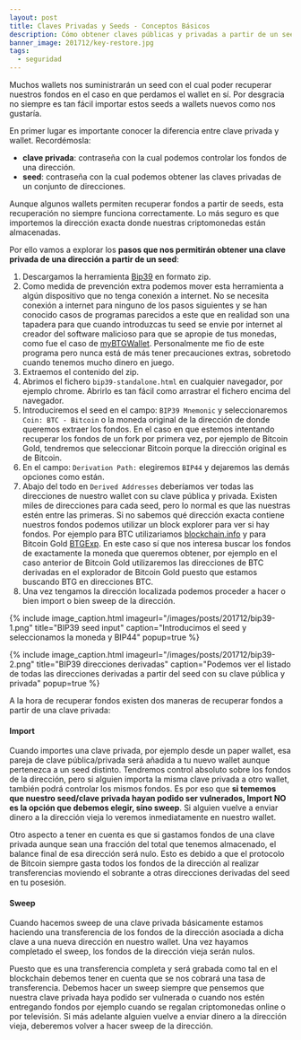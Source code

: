 ```yaml
---
layout: post
title: Claves Privadas y Seeds - Conceptos Básicos
description: Cómo obtener claves públicas y privadas a partir de un seed para recuperar criptomonedas. Diferencia entre sweep y import.
banner_image: 201712/key-restore.jpg
tags:
  - seguridad
---
```


Muchos wallets nos suministrarán un seed con el cual poder recuperar nuestros fondos en el caso en que perdamos el wallet en sí. Por desgracia no siempre es tan fácil importar estos seeds a wallets nuevos como nos gustaría.

En primer lugar es importante conocer la diferencia entre clave privada y wallet. Recordémosla:

<!--more-->

* **clave privada**: contraseña con la cual podemos controlar los fondos de una dirección.
* **seed**: contraseña con la cual podemos obtener las claves privadas de un conjunto de direcciones.

Aunque algunos wallets permiten recuperar fondos a partir de seeds, esta recuperación no siempre funciona correctamente. Lo más seguro es que importemos la dirección exacta donde nuestras criptomonedas están almacenadas.

Por ello vamos a explorar los **pasos que nos permitirán obtener una clave privada de una dirección a partir de un seed**:

1. Descargamos la herramienta [Bip39](https://github.com/iancoleman/bip39/releases) en formato zip.
2. Como medida de prevención extra podemos mover esta herramienta a algún dispositivo que no tenga conexión a internet. No se necesita conexión a internet para ninguno de los pasos siguientes y se han conocido casos de programas parecidos a este que en realidad son una tapadera para que cuando introduzcas tu seed se envie por internet al creador del software malicioso para que se apropie de tus monedas, como fue el caso de [myBTGWallet](https://www.reddit.com/r/btc/comments/7dsmvd/my_analysis_of_the_1_million_usd_mybtgwalletcom/). Personalmente me fio de este programa pero nunca está de más tener precauciones extras, sobretodo cuando tenemos mucho dinero en juego.
3. Extraemos el contenido del zip.
4. Abrimos el fichero `bip39-standalone.html` en cualquier navegador, por ejemplo chrome. Abrirlo es tan fácil como arrastrar el fichero encima del navegador.
5. Introduciremos el seed en el campo: `BIP39 Mnemonic` y seleccionaremos `Coin: BTC - Bitcoin` o la moneda original de la dirección de donde queremos extraer los fondos. En el caso en que estemos intentando recuperar los fondos de un fork por primera vez, por ejemplo de Bitcoin Gold, tendremos que seleccionar Bitcoin porque la dirección original es de Bitcoin.
6. En el campo: `Derivation Path:` elegiremos `BIP44` y dejaremos las demás opciones como están.
7. Abajo del todo en `Derived Addresses` deberíamos ver todas las direcciones de nuestro wallet con su clave pública y privada. Existen miles de direcciones para cada seed, pero lo normal es que las nuestras estén entre las primeras. Si no sabemos qué dirección exacta contiene nuestros fondos podemos utilizar un block explorer para ver si hay fondos. Por ejemplo para BTC utilizariamos [blockchain.info](https://blockchain.info) y para Bitcoin Gold [BTGExp](https://btgexp.com/). En este caso sí que nos interesa buscar los fondos de exactamente la moneda que queremos obtener, por ejemplo en el caso anterior de Bitcoin Gold utilizaremos las direcciones de BTC derivadas en el explorador de Bitcoin Gold puesto que estamos buscando BTG en direcciones BTC.
8. Una vez tengamos la dirección localizada podemos proceder a hacer o bien import o bien sweep de la dirección.

{% include image_caption.html imageurl="/images/posts/201712/bip39-1.png" title="BIP39 seed input" caption="Introducimos el seed y seleccionamos la moneda y BIP44" popup=true %}

{% include image_caption.html imageurl="/images/posts/201712/bip39-2.png" title="BIP39 direcciones derivadas" caption="Podemos ver el listado de todas las direcciones derivadas a partir del seed con su clave pública y privada" popup=true %}


A la hora de recuperar fondos existen dos maneras de recuperar fondos a partir de una clave privada:

#### Import
Cuando importes una clave privada, por ejemplo desde un paper wallet, esa pareja de clave pública/privada será añadida a tu nuevo wallet aunque pertenezca a un seed distinto. Tendremos control absoluto sobre los fondos de la dirección, pero si alguien importa la misma clave privada a otro wallet, también podrá controlar los mismos fondos. Es por eso que **si tememos que nuestro seed/clave privada hayan podido ser vulnerados, Import NO es la opción que debemos elegir, sino sweep**. Si alguien vuelve a enviar dinero a la dirección vieja lo veremos inmediatamente en nuestro wallet.

Otro aspecto a tener en cuenta es que si gastamos fondos de una clave privada aunque sean una fracción del total que tenemos almacenado, el balance final de esa dirección será nulo. Esto es debido a que el protocolo de Bitcoin siempre gasta todos los fondos de la dirección al realizar transferencias moviendo el sobrante a otras direcciones derivadas del seed en tu posesión.

#### Sweep
Cuando hacemos sweep de una clave privada básicamente estamos haciendo una transferencia de los fondos de la dirección asociada a dicha clave a una nueva dirección en nuestro wallet. Una vez hayamos completado el sweep, los fondos de la dirección vieja serán nulos.

Puesto que es una transferencia completa y será grabada como tal en el blockchain debemos tener en cuenta que se nos cobrará una tasa de transferencia.
Debemos hacer un sweep siempre que pensemos que nuestra clave privada haya podido ser vulnerada o cuando nos estén entregando fondos por ejemplo cuando se regalan criptomonedas online o por televisión. Si más adelante alguien vuelve a enviar dinero a la dirección vieja, deberemos volver a hacer sweep de la dirección.

